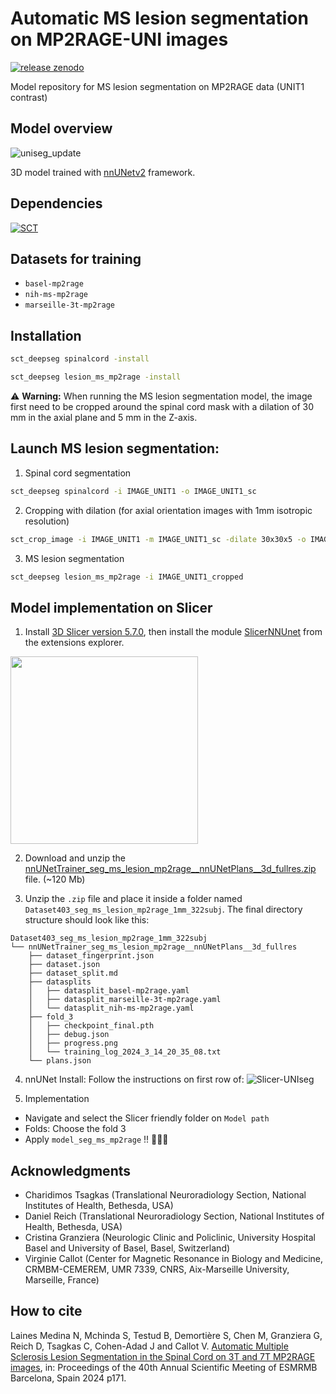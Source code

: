 # Automatic MS lesion segmentation on MP2RAGE-UNI images
[![release zenodo](https://img.shields.io/badge/zenodo-records/11555780-blue)](https://zenodo.org/records/11555780)

Model repository for MS lesion segmentation on MP2RAGE data (UNIT1 contrast)

## Model overview 

![uniseg_update](https://github.com/ivadomed/model_seg_ms_mp2rage/assets/77469192/e4b5fbcc-03e9-4bc4-829e-604c32dbdd68)

3D model trained with [nnUNetv2](https://github.com/MIC-DKFZ/nnUNet) framework.

## Dependencies
[![SCT](https://img.shields.io/badge/SCT-7.0-green)](https://github.com/spinalcordtoolbox/spinalcordtoolbox/releases/tag/7.0)

## Datasets for training 

- `basel-mp2rage`
- `nih-ms-mp2rage`
- `marseille-3t-mp2rage`

## Installation 
```bash
sct_deepseg spinalcord -install
```
```bash
sct_deepseg lesion_ms_mp2rage -install 
```

:warning: **Warning:** When running the MS lesion segmentation model, the image first need to be cropped around the spinal cord mask with a dilation of 30 mm in the axial plane and 5 mm in the Z-axis. 

## Launch MS lesion segmentation:
1. Spinal cord segmentation 
```bash
sct_deepseg spinalcord -i IMAGE_UNIT1 -o IMAGE_UNIT1_sc
```
2. Cropping with dilation (for axial orientation images with 1mm isotropic resolution)
```bash
sct_crop_image -i IMAGE_UNIT1 -m IMAGE_UNIT1_sc -dilate 30x30x5 -o IMAGE_UNIT1_cropped
```
3. MS lesion segmentation 
```bash
sct_deepseg lesion_ms_mp2rage -i IMAGE_UNIT1_cropped 
```

## Model implementation on Slicer

1. Install [3D Slicer version 5.7.0](https://download.slicer.org/), then install the module [SlicerNNUnet](https://github.com/KitwareMedical/SlicerNNUnet) from the extensions explorer.

<img src="https://github.com/spinalcordtoolbox/spinalcordtoolbox/assets/77469192/9d7964d2-66e3-464d-ac1a-04caaaced63b" width="300px;" alt=""/>


2. Download and unzip the [ nnUNetTrainer_seg_ms_lesion_mp2rage__nnUNetPlans__3d_fullres.zip](https://github.com/ivadomed/model_seg_ms_mp2rage/releases/tag/r20240610) file. (~120 Mb)

3. Unzip the `.zip` file and place it inside a folder named `Dataset403_seg_ms_lesion_mp2rage_1mm_322subj`. The final directory structure should look like this:
```
Dataset403_seg_ms_lesion_mp2rage_1mm_322subj
└── nnUNetTrainer_seg_ms_lesion_mp2rage__nnUNetPlans__3d_fullres
    ├── dataset_fingerprint.json
    ├── dataset.json
    ├── dataset_split.md
    ├── datasplits
    │   ├── datasplit_basel-mp2rage.yaml
    │   ├── datasplit_marseille-3t-mp2rage.yaml
    │   └── datasplit_nih-ms-mp2rage.yaml
    ├── fold_3
    │   ├── checkpoint_final.pth
    │   ├── debug.json
    │   ├── progress.png
    │   └── training_log_2024_3_14_20_35_08.txt
    └── plans.json
``` 

4. nnUNet Install: Follow the instructions on first row of:
![Slicer-UNIseg](https://github.com/ivadomed/model_seg_ms_mp2rage/assets/77469192/90207a02-f640-4624-b10d-1abbd6433ba6)

5. Implementation
- Navigate and select the Slicer friendly folder on `Model path`
- Folds: Choose the fold 3
- Apply `model_seg_ms_mp2rage` !! 🚀🚀🚀


## Acknowledgments

- Charidimos Tsagkas (Translational Neuroradiology Section, National Institutes of Health, Bethesda, USA)
- Daniel Reich (Translational Neuroradiology Section, National Institutes of Health, Bethesda, USA)
- Cristina Granziera (Neurologic Clinic and Policlinic, University Hospital Basel and University of Basel, Basel, Switzerland)
- Virginie Callot (Center for Magnetic Resonance in Biology and Medicine, CRMBM-CEMEREM, UMR 7339, CNRS, Aix-Marseille University, Marseille, France)
 
## How to cite
Laines Medina N, Mchinda S, Testud B, Demortière S, Chen M, Granziera G, Reich D, Tsagkas C, Cohen-Adad J and Callot V.	[Automatic Multiple Sclerosis Lesion Segmentation in the Spinal Cord on 3T and 7T MP2RAGE images](https://github.com/user-attachments/files/17374804/POSTERS-E.ESMRMB.2024.NILSER.LAINES.MEDINA.pdf), in: Proceedings of the 40th Annual Scientific Meeting of ESMRMB	Barcelona, Spain	2024	p171.



